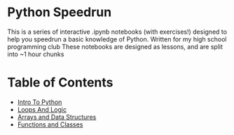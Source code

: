 # Python Speedrun

This is a series of interactive .ipynb notebooks (with exercises!) designed to help you speedrun a basic knowledge of Python. Written for my high school programming club
These notebooks are designed as lessons, and are split into ~1 hour chunks

# Table of Contents
- [Intro To Python](Intro_To_Python.ipynb)
- [Loops And Logic](Loops_And_Logic.ipynb)
- [Arrays and Data Structures](Data_Sturctures.ipynb)
- [Functions and Classes](Functions_And_Classes.ipynb)
